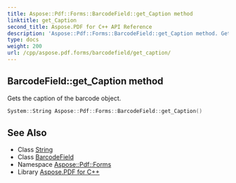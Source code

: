 ```yaml
---
title: Aspose::Pdf::Forms::BarcodeField::get_Caption method
linktitle: get_Caption
second_title: Aspose.PDF for C++ API Reference
description: 'Aspose::Pdf::Forms::BarcodeField::get_Caption method. Gets the caption of the barcode object in C++.'
type: docs
weight: 200
url: /cpp/aspose.pdf.forms/barcodefield/get_caption/
---
```

## BarcodeField::get_Caption method


Gets the caption of the barcode object.

```cpp
System::String Aspose::Pdf::Forms::BarcodeField::get_Caption()
```

## See Also

* Class [String](../../../system/string/)
* Class [BarcodeField](../)
* Namespace [Aspose::Pdf::Forms](../../)
* Library [Aspose.PDF for C++](../../../)
